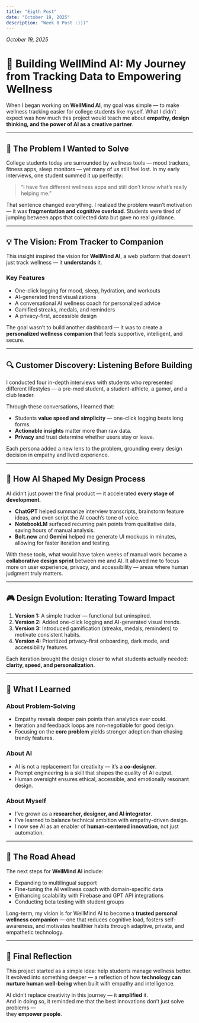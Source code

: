 ```yaml
---
title: "Eigth Post"
date: "October 19, 2025"
description: "Week 8 Post :)))"
---
```


*October 19, 2025*

# 🌿 Building WellMind AI: My Journey from Tracking Data to Empowering Wellness

When I began working on **WellMind AI**, my goal was simple — to make wellness tracking easier for college students like myself. What I didn’t expect was how much this project would teach me about **empathy, design thinking, and the power of AI as a creative partner**.

---

## 🧩 The Problem I Wanted to Solve

College students today are surrounded by wellness tools — mood trackers, fitness apps, sleep monitors — yet many of us still feel lost. In my early interviews, one student summed it up perfectly:

> “I have five different wellness apps and still don’t know what’s really helping me.”

That sentence changed everything. I realized the problem wasn’t motivation — it was **fragmentation and cognitive overload**. Students were tired of jumping between apps that collected data but gave no real guidance.  

---

## 💡 The Vision: From Tracker to Companion

This insight inspired the vision for **WellMind AI**, a web platform that doesn’t just track wellness — it **understands** it.

### **Key Features**
- One-click logging for mood, sleep, hydration, and workouts  
- AI-generated trend visualizations  
- A conversational AI wellness coach for personalized advice  
- Gamified streaks, medals, and reminders  
- A privacy-first, accessible design  

The goal wasn’t to build another dashboard — it was to create a **personalized wellness companion** that feels supportive, intelligent, and secure.

---

## 🔍 Customer Discovery: Listening Before Building

I conducted four in-depth interviews with students who represented different lifestyles — a pre-med student, a student-athlete, a gamer, and a club leader.  

Through these conversations, I learned that:
- Students **value speed and simplicity** — one-click logging beats long forms.  
- **Actionable insights** matter more than raw data.  
- **Privacy** and trust determine whether users stay or leave.  

Each persona added a new lens to the problem, grounding every design decision in empathy and lived experience.

---

## 🤖 How AI Shaped My Design Process

AI didn’t just power the final product — it accelerated **every stage of development**.  

- **ChatGPT** helped summarize interview transcripts, brainstorm feature ideas, and even script the AI coach’s tone of voice.  
- **NotebookLM** surfaced recurring pain points from qualitative data, saving hours of manual analysis.  
- **Bolt.new** and **Gemini** helped me generate UI mockups in minutes, allowing for faster iteration and testing.  

With these tools, what would have taken weeks of manual work became a **collaborative design sprint** between me and AI. It allowed me to focus more on user experience, privacy, and accessibility — areas where human judgment truly matters.

---

## 🎮 Design Evolution: Iterating Toward Impact

1. **Version 1:** A simple tracker — functional but uninspired.  
2. **Version 2:** Added one-click logging and AI-generated visual trends.  
3. **Version 3:** Introduced gamification (streaks, medals, reminders) to motivate consistent habits.  
4. **Version 4:** Prioritized privacy-first onboarding, dark mode, and accessibility features.  

Each iteration brought the design closer to what students actually needed: **clarity, speed, and personalization**.

---

## 🧠 What I Learned

### **About Problem-Solving**
- Empathy reveals deeper pain points than analytics ever could.  
- Iteration and feedback loops are non-negotiable for good design.  
- Focusing on the **core problem** yields stronger adoption than chasing trendy features.  

### **About AI**
- AI is not a replacement for creativity — it’s a **co-designer**.  
- Prompt engineering is a skill that shapes the quality of AI output.  
- Human oversight ensures ethical, accessible, and emotionally resonant design.  

### **About Myself**
- I’ve grown as a **researcher, designer, and AI integrator**.  
- I’ve learned to balance technical ambition with empathy-driven design.  
- I now see AI as an enabler of **human-centered innovation**, not just automation.

---

## 🚀 The Road Ahead

The next steps for **WellMind AI** include:
- Expanding to multilingual support  
- Fine-tuning the AI wellness coach with domain-specific data  
- Enhancing scalability with Firebase and GPT API integrations  
- Conducting beta testing with student groups  

Long-term, my vision is for WellMind AI to become a **trusted personal wellness companion** — one that reduces cognitive load, fosters self-awareness, and motivates healthier habits through adaptive, private, and empathetic technology.

---

## 🌱 Final Reflection

This project started as a simple idea: help students manage wellness better. It evolved into something deeper — a reflection of how **technology can nurture human well-being** when built with empathy and intelligence.  

AI didn’t replace creativity in this journey — it **amplified** it.  
And in doing so, it reminded me that the best innovations don’t just solve problems —  
they **empower people**.
